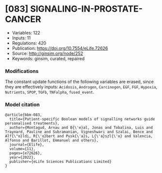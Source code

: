 # \[083\] SIGNALING-IN-PROSTATE-CANCER

 - Variables: 122
 - Inputs: 11
 - Regulations: 420
 - Publication: https://doi.org/10.7554/eLife.72626
 - Source: http://ginsim.org/node/252
 - Keywords: ginsim, curated, repaired


### Modifications

The constant update functions of the following variables are erased, since they are effectively inputs: `Acidosis`, `Androgen`, `Carcinogen`, `EGF`, `FGF`, `Hypoxia`, `Nutrients`, `SPOP`, `TGFb`, `TNFalpha`, `fused_event`.


### Model citation

```
@article{bbm-083,
  title={Patient-specific Boolean models of signalling networks guide personalised treatments},
  author={Montagud, Arnau and B{\'e}al, Jonas and Tobalina, Luis and Traynard, Pauline and Subramanian, Vigneshwari and Szalai, Bence and Alf{\"o}ldi, R{\'o}bert and Pusk{\'a}s, L{\'a}szl{\'o} and Valencia, Alfonso and Barillot, Emmanuel and others},
  journal={Elife},
  volume={11},
  pages={e72626},
  year={2022},
  publisher={eLife Sciences Publications Limited}
}

```

